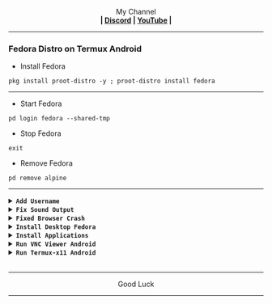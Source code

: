 
<p align="center">My Channel</br><b>
| <a href="https://discord.gg/GCehyym">Discord</a> | <a href="https://youtube.com/channel/UC3sLb7eZCu72iv3G1yUhUHQ">YouTube</a> |</b></p>

---
### Fedora Distro on Termux Android

* Install Fedora
```
pkg install proot-distro -y ; proot-distro install fedora
```

---
* Start Fedora
```
pd login fedora --shared-tmp
```

* Stop Fedora
```
exit
```

* Remove Fedora
```
pd remove alpine
```

---
<details></br><summary><b><code>Add Username</code></b></summary>

```
adduser (username)
```
```
passwd (username)
```
```
echo "(username)    ALL=(ALL)       ALL" >> /etc/sudoers
```

* Login Username
```
pd login fedora --user (username) --shared-tmp
```

</br>
Note :</br>
(username) : Replace with your username.

---
</details>

<details><summary><b><code>Fix Sound Output</code></b></summary>

* In Termux
```
nano $PREFIX/bin/fedora
```
```
#!/bin/bash
proot-distro login fedora --shared-tmp
pulseaudio --start \
    --load="module-native-protocol-tcp auth-ip-acl=127.0.0.1 auth-anonymous=1" \
    --exit-idle-time=-1
```
```
chmod +x $PREFIX/bin/fedora
```

* In Fedora
```
echo "export PULSE_SERVER=127.0.0.1" >> ~/.bashrc
```

---
* Start Fedora
```
fedora
```

* Stop Fedora
```
exit
```

* Remove Fedora
```
pd remove alpine ; rm $PREFIX/bin/fedora
```

---
</details>

<details></br><summary><b><code>Fixed Browser Crash</code></b></summary>
</details>

<details></br><summary><b><code>Install Desktop Fedora</code></b></summary>

[> Click Here <](https://github.com/wahasa/Fedora/tree/main?tab=readme-ov-file#desktop-environments)
</details>

<details></br><summary><b><code>Install Applications</code></b></summary>

> Click Here <
</details>

<details></br><summary><b><code>Run VNC Viewer Android</code></b></summary>

[> Click Here <](https://github.com/wahasa/Fedora/tree/main?tab=readme-ov-file#vnc-viewer)
</details>

<details></br><summary><b><code>Run Termux-x11 Android</code></b></summary>

[> Click Here <](https://github.com/wahasa/Fedora/tree/main?tab=readme-ov-file#termux-x11)
</details>
</br>

---
<p align="center">Good Luck</p>

---
